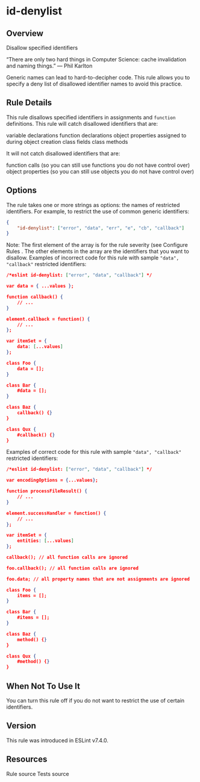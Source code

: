 
# id-denylist
## Overview
Disallow specified identifiers




“There are only two hard things in Computer Science: cache invalidation and naming things.” — Phil Karlton

Generic names can lead to hard-to-decipher code. This rule allows you to specify a deny list of disallowed identifier names to avoid this practice.
## Rule Details
This rule disallows specified identifiers in assignments and `function` definitions.
This rule will catch disallowed identifiers that are:

variable declarations
function declarations
object properties assigned to during object creation
class fields
class methods

It will not catch disallowed identifiers that are:

function calls (so you can still use functions you do not have control over)
object properties (so you can still use objects you do not have control over)

## Options
The rule takes one or more strings as options: the names of restricted identifiers.
For example, to restrict the use of common generic identifiers:

```json
{
    "id-denylist": ["error", "data", "err", "e", "cb", "callback"]
}
```
Note: The first element of the array is for the rule severity (see Configure Rules . The other elements in the array are the identifiers that you want to disallow.
Examples of incorrect code for this rule with sample `"data", "callback"` restricted identifiers:


```json
/*eslint id-denylist: ["error", "data", "callback"] */

var data = { ...values };

function callback() {
    // ...
}

element.callback = function() {
    // ...
};

var itemSet = {
    data: [...values]
};

class Foo {
    data = [];
}

class Bar {
    #data = [];
}

class Baz {
    callback() {}
}

class Qux {
    #callback() {}
}
```
Examples of correct code for this rule with sample `"data", "callback"` restricted identifiers:


```json
/*eslint id-denylist: ["error", "data", "callback"] */

var encodingOptions = {...values};

function processFileResult() {
    // ...
}

element.successHandler = function() {
    // ...
};

var itemSet = {
    entities: [...values]
};

callback(); // all function calls are ignored

foo.callback(); // all function calls are ignored

foo.data; // all property names that are not assignments are ignored

class Foo {
    items = [];
}

class Bar {
    #items = [];
}

class Baz {
    method() {}
}

class Qux {
    #method() {}
}
```
## When Not To Use It
You can turn this rule off if you do not want to restrict the use of certain identifiers.
## Version
This rule was introduced in ESLint v7.4.0.
## Resources

Rule source 
Tests source 


